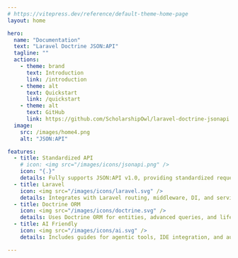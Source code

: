 ```yaml
---
# https://vitepress.dev/reference/default-theme-home-page
layout: home

hero:
  name: "Documentation"
  text: "Laravel Doctrine JSON:API"
  tagline: ""
  actions:
    - theme: brand
      text: Introduction
      link: /introduction
    - theme: alt
      text: Quickstart
      link: /quickstart
    - theme: alt
      text: GitHub
      link: https://github.com/ScholarshipOwl/laravel-doctrine-jsonapi
  image:
    src: /images/home4.png
    alt: "JSON:API"

features:
  - title: Standardized API
    # icon: <img src="/images/icons/jsonapi.png" />
    icon: "{.}"
    details: Fully supports JSON:API v1.0, providing standardized requests, responses, errors, and relationships handling.
  - title: Laravel
    icon: <img src="/images/icons/laravel.svg" />
    details: Integrates with Laravel routing, middleware, DI, and service container for seamless developer experience.
  - title: Doctrine ORM
    icon: <img src="/images/icons/doctrine.svg" />
    details: Uses Doctrine ORM for entities, advanced queries, and lifecycle management. No Eloquent dependency.
  - title: AI Friendly
    icon: <img src="/images/icons/ai.svg" />
    details: Includes guides for agentic tools, IDE integration, and automation for intelligent, context-aware API workflows.

---
```

